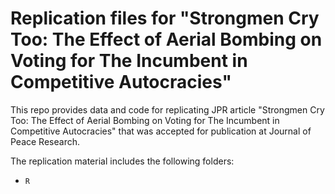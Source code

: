 # Replication files for "Strongmen Cry Too: The Effect of Aerial Bombing on Voting for The Incumbent in Competitive Autocracies"
This repo provides data and code for replicating JPR article "Strongmen Cry Too: The Effect of Aerial Bombing on Voting for The Incumbent in Competitive Autocracies" that was accepted for publication at Journal of Peace Research.

The replication material includes the following folders:

- ``R``
